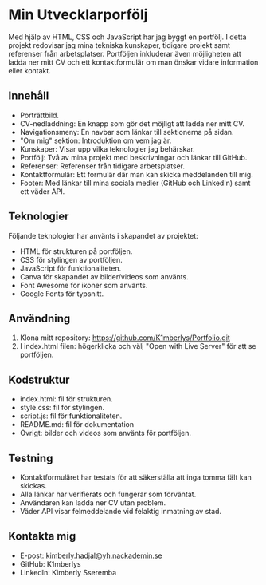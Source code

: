# Min Utvecklarporfölj
Med hjälp av HTML, CSS och JavaScript har jag byggt en portfölj. I detta projekt redovisar jag mina tekniska kunskaper, tidigare projekt samt referenser från arbetsplatser. Portföljen inkluderar även möjligheten att ladda ner mitt CV och ett kontaktformulär om man önskar vidare information eller kontakt. 

## Innehåll
* Porträttbild.
* CV-nedladdning: En knapp som gör det möjligt att ladda ner mitt CV.
* Navigationsmeny: En navbar som länkar till sektionerna på sidan.
* "Om mig" sektion: Introduktion om vem jag är.
* Kunskaper: Visar upp vilka teknologier jag behärskar.
* Portfölj: Två av mina projekt med beskrivningar och länkar till GitHub.
* Referenser: Referenser från tidigare arbetsplatser.
* Kontaktformulär: Ett formulär där man kan skicka meddelanden till mig.
* Footer: Med länkar till mina sociala medier (GitHub och LinkedIn) samt ett väder API.

## Teknologier
Följande teknologier har använts i skapandet av projektet: 

* HTML för strukturen på portföljen.
* CSS för stylingen av portföljen. 
* JavaScript för funktionaliteten. 
* Canva för skapandet av bilder/videos som använts. 
* Font Awesome för ikoner som använts. 
* Google Fonts för typsnitt. 

## Användning
1. Klona mitt repository: https://github.com/K1mberlys/Portfolio.git
2. I index.html filen: högerklicka och välj "Open with Live Server" för att se portföljen. 

## Kodstruktur
* index.html: fil för strukturen. 
* style.css: fil för stylingen. 
* script.js: fil för funktionaliteten. 
* README.md: fil för dokumentation
* Övrigt: bilder och videos som använts för portföljen. 

## Testning
* Kontaktformuläret har testats för att säkerställa att inga tomma fält kan skickas.
* Alla länkar har verifierats och fungerar som förväntat.
* Användaren kan ladda ner CV utan problem.
* Väder API visar felmeddelande vid felaktig inmatning av stad. 

## Kontakta mig
* E-post: kimberly.hadjal@yh.nackademin.se
* GitHub: K1mberlys
* LinkedIn: Kimberly Sseremba
 
